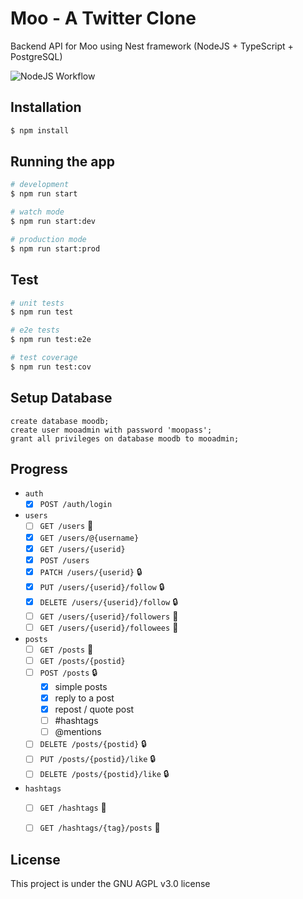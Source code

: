 # Moo - A Twitter Clone
Backend API for Moo using Nest framework (NodeJS + TypeScript + PostgreSQL)

![NodeJS Workflow](https://github.com/scaleracademy/twitter-backend-node/actions/workflows/nodejs.yml/badge.svg)


## Installation

```bash
$ npm install
```

## Running the app

```bash
# development
$ npm run start

# watch mode
$ npm run start:dev

# production mode
$ npm run start:prod
```

## Test

```bash
# unit tests
$ npm run test

# e2e tests
$ npm run test:e2e

# test coverage
$ npm run test:cov
```

## Setup Database 


```psql 
create database moodb;
create user mooadmin with password 'moopass';
grant all privileges on database moodb to mooadmin;
```

## Progress

- `auth` 
  - [x]  `POST /auth/login` 

- `users` 
  - [ ] `GET /users` 📃
  - [x] `GET /users/@{username}`  
  - [x] `GET /users/{userid}` 
  - [x] `POST /users` 
  - [x] `PATCH /users/{userid}` 🔒
  - [x] `PUT /users/{userid}/follow` 🔒 
  - [x] `DELETE /users/{userid}/follow` 🔒 
  - [ ] `GET /users/{userid}/followers` 📃
  - [ ] `GET /users/{userid}/followees` 📃

- `posts` 
  - [ ] `GET /posts`  📃
  - [ ] `GET /posts/{postid}`
  - [ ] `POST /posts` 🔒
    - [x] simple posts
    - [x] reply to a post 
    - [x] repost / quote post
    - [ ] \#hashtags
    - [ ] \@mentions
  - [ ] `DELETE /posts/{postid}` 🔒
  - [ ] `PUT /posts/{postid}/like` 🔒
  - [ ] `DELETE /posts/{postid}/like` 🔒

- `hashtags` 
  - [ ] `GET /hashtags`  📃 
  - [ ] `GET /hashtags/{tag}/posts`  📃 


## License

This project is under the GNU AGPL v3.0 license 

